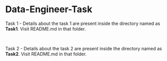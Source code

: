 # Data-Engineer-Task


Task 1 - Details about the task 1 are present inside the directory named as **Task1**. Visit README.md in that folder.

&nbsp;

Task 2 - Details about the task 2 are present inside the directory named as **Task2**. Visit README.md in that folder.
